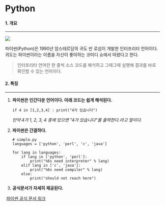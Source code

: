 # Python



#### 1. 개요

---



![](https://wikidocs.net/images/page/5/pahkey_KRRKrp.png)

파이썬(Python)은 1990년 암스테르담의 귀도 반 로섬이 개발한 인터프리터 언어이다. 귀도는 파이썬이라는 이름을 자신이 좋아하는 코미디 쇼에서 따왔다고 한다.

> 인터프리터 언어란 한 줄씩 소스 코드를 해석하고 그때그때 실행해 결과를 바로 확인할 수 있는 언어이다.

#### 2. 특징

___

 1. **파이썬은 인간다운 언어이다. 아래 코드는 쉽게 해석된다.**

    `if 4 in [1,2,3,4] : print("4가 있습니다")`

    *만약 4가 1, 2, 3, 4 중에 있으면 "4가 있습니다"를 출력한다.라고 말이다.*	

 2. **파이썬은 간결하다.**

        # simple.py
        languages = ['python', 'perl', 'c', 'java']
        
        for lang in languages:
            if lang in ['python', 'perl']:
                print("%6s need interpreter" % lang)
            elif lang in ['c', 'java']:
                print("%6s need compiler" % lang)
            else:
                print("should not reach here")

 3. **공식문서가 자세히 제공된다.**

​		[파이썬 공식 문서 링크](https://docs.python.org/3/)


















